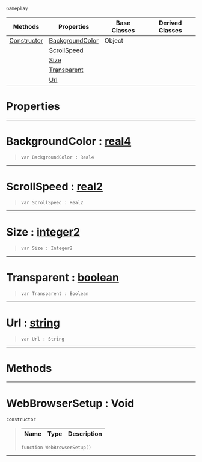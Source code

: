  `Gameplay`

|Methods|Properties|Base Classes|Derived Classes|
|---|---|---|---|
|[ Constructor](webbrowsersetup.md#webbrowsersetup-void)|[ BackgroundColor](webbrowsersetup.md#backgroundcolor-zilch-eng)|Object| |
| |[ ScrollSpeed](webbrowsersetup.md#scrollspeed-zilch-engine)| | |
| |[ Size](webbrowsersetup.md#size-zilch-engine-documen)| | |
| |[ Transparent](webbrowsersetup.md#transparent-zilch-engine)| | |
| |[ Url](webbrowsersetup.md#url-zilch-engine-document)| | |


 #  Properties


---  
 #  BackgroundColor : [real4](../nada_base_types/real4.md)

> 
> ``` lang=cpp, name=Nada
> var BackgroundColor : Real4


---  
 #  ScrollSpeed : [real2](../nada_base_types/real2.md)

> 
> ``` lang=cpp, name=Nada
> var ScrollSpeed : Real2


---  
 #  Size : [integer2](../nada_base_types/integer2.md)

> 
> ``` lang=cpp, name=Nada
> var Size : Integer2


---  
 #  Transparent : [boolean](../nada_base_types/boolean.md)

> 
> ``` lang=cpp, name=Nada
> var Transparent : Boolean


---  
 #  Url : [string](../nada_base_types/string.md)

> 
> ``` lang=cpp, name=Nada
> var Url : String


---  
 #  Methods


---  
 #  WebBrowserSetup : Void

 `constructor`

> 
> |Name|Type|Description|
> |---|---|---|
> ``` lang=cpp, name=Nada
> function WebBrowserSetup()
> ``` 


---  
 

 